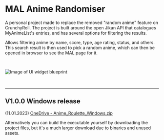 # MAL Anime Randomiser

A personal project made to replace the removed "random anime" feature on CrunchyRoll. The project is built around the open Jikan API that catalogues MyAnimeList's entries, and has several options for filtering the results.

Allows filtering anime by name, score, type, age rating, status, and others. This search result is then used to pick a random anime, which can then be opened in browser to see the MAL page for it.

<br>

![Image of UI widget blueprint](https://i.imgur.com/a4co0TF.png)

<br>

___

## V1.0.0 Windows release

(11.01.2023) [OneDrive - Anime_Roulette_Windows.zip](https://1drv.ms/u/s!Al42uRBk2dGGuk_jGqPJkNTzKsc5?e=iPX0fW)

Alternatively you can build the executable yourself by downloading the project files, but it's a much larger download due to binaries and unused assets.
